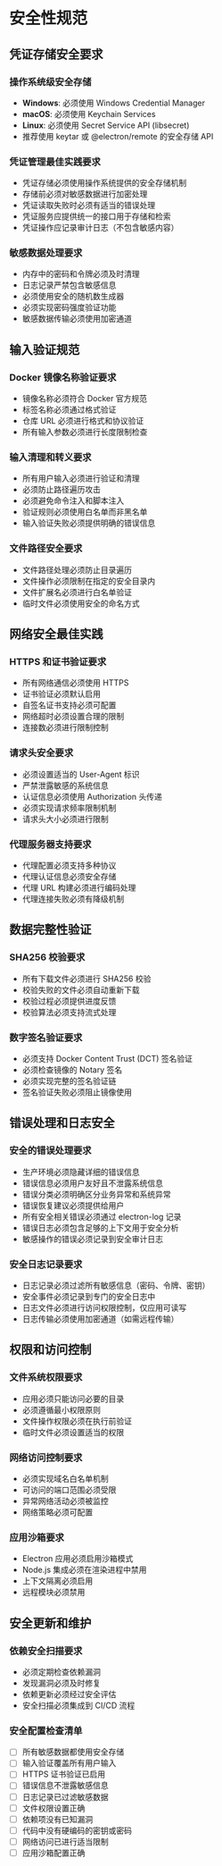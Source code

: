 # 安全性规范

## 凭证存储安全要求

### 操作系统级安全存储

- **Windows**: 必须使用 Windows Credential Manager
- **macOS**: 必须使用 Keychain Services
- **Linux**: 必须使用 Secret Service API (libsecret)
- 推荐使用 keytar 或 @electron/remote 的安全存储 API

### 凭证管理最佳实践要求

- 凭证存储必须使用操作系统提供的安全存储机制
- 存储前必须对敏感数据进行加密处理
- 凭证读取失败时必须有适当的错误处理
- 凭证服务应提供统一的接口用于存储和检索
- 凭证操作应记录审计日志（不包含敏感内容）

### 敏感数据处理要求

- 内存中的密码和令牌必须及时清理
- 日志记录严禁包含敏感信息
- 必须使用安全的随机数生成器
- 必须实现密码强度验证功能
- 敏感数据传输必须使用加密通道

## 输入验证规范

### Docker 镜像名称验证要求

- 镜像名称必须符合 Docker 官方规范
- 标签名称必须通过格式验证
- 仓库 URL 必须进行格式和协议验证
- 所有输入参数必须进行长度限制检查

### 输入清理和转义要求

- 所有用户输入必须进行验证和清理
- 必须防止路径遍历攻击
- 必须避免命令注入和脚本注入
- 验证规则必须使用白名单而非黑名单
- 输入验证失败必须提供明确的错误信息

### 文件路径安全要求

- 文件路径处理必须防止目录遍历
- 文件操作必须限制在指定的安全目录内
- 文件扩展名必须进行白名单验证
- 临时文件必须使用安全的命名方式

## 网络安全最佳实践

### HTTPS 和证书验证要求

- 所有网络通信必须使用 HTTPS
- 证书验证必须默认启用
- 自签名证书支持必须可配置
- 网络超时必须设置合理的限制
- 连接数必须进行限制控制

### 请求头安全要求

- 必须设置适当的 User-Agent 标识
- 严禁泄露敏感的系统信息
- 认证信息必须使用 Authorization 头传递
- 必须实现请求频率限制机制
- 请求头大小必须进行限制

### 代理服务器支持要求

- 代理配置必须支持多种协议
- 代理认证信息必须安全存储
- 代理 URL 构建必须进行编码处理
- 代理连接失败必须有降级机制

## 数据完整性验证

### SHA256 校验要求

- 所有下载文件必须进行 SHA256 校验
- 校验失败的文件必须自动重新下载
- 校验过程必须提供进度反馈
- 校验算法必须支持流式处理

### 数字签名验证要求

- 必须支持 Docker Content Trust (DCT) 签名验证
- 必须检查镜像的 Notary 签名
- 必须实现完整的签名验证链
- 签名验证失败必须阻止镜像使用

## 错误处理和日志安全

### 安全的错误处理要求

- 生产环境必须隐藏详细的错误信息
- 错误信息必须用户友好且不泄露系统信息
- 错误分类必须明确区分业务异常和系统异常
- 错误恢复建议必须提供给用户
- 所有安全相关错误必须通过 electron-log 记录
- 错误日志必须包含足够的上下文用于安全分析
- 敏感操作的错误必须记录到安全审计日志

### 安全日志记录要求

- 日志记录必须过滤所有敏感信息（密码、令牌、密钥）
- 安全事件必须记录到专门的安全日志中
- 日志文件必须进行访问权限控制，仅应用可读写
- 日志传输必须使用加密通道（如需远程传输）

## 权限和访问控制

### 文件系统权限要求

- 应用必须只能访问必要的目录
- 必须遵循最小权限原则
- 文件操作权限必须在执行前验证
- 临时文件必须设置适当的权限

### 网络访问控制要求

- 必须实现域名白名单机制
- 可访问的端口范围必须受限
- 异常网络活动必须被监控
- 网络策略必须可配置

### 应用沙箱要求

- Electron 应用必须启用沙箱模式
- Node.js 集成必须在渲染进程中禁用
- 上下文隔离必须启用
- 远程模块必须禁用

## 安全更新和维护

### 依赖安全扫描要求

- 必须定期检查依赖漏洞
- 发现漏洞必须及时修复
- 依赖更新必须经过安全评估
- 安全扫描必须集成到 CI/CD 流程

### 安全配置检查清单

- [ ] 所有敏感数据都使用安全存储
- [ ] 输入验证覆盖所有用户输入
- [ ] HTTPS 证书验证已启用
- [ ] 错误信息不泄露敏感信息
- [ ] 日志记录已过滤敏感数据
- [ ] 文件权限设置正确
- [ ] 依赖项没有已知漏洞
- [ ] 代码中没有硬编码的密钥或密码
- [ ] 网络访问已进行适当限制
- [ ] 应用沙箱配置正确
